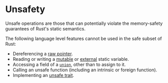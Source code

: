 # Unsafety

Unsafe operations are those that can potentially violate the memory-safety
guarantees of Rust's static semantics.

The following language level features cannot be used in the safe subset of
Rust:

- Dereferencing a [raw pointer].
- Reading or writing a [mutable] or [external] static variable.
- Accessing a field of a [`union`], other than to assign to it.
- Calling an unsafe function (including an intrinsic or foreign function).
- Implementing an [unsafe trait].

[`union`]: items/unions.md
[mutable]: items/static-items.md#可变静态项
[external]: items/external-blocks.md
[raw pointer]: types/pointer.md
[unsafe trait]: items/traits.md#unsafe-traits
